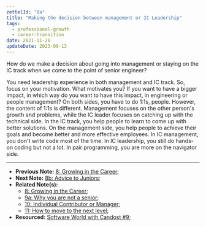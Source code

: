 ```yaml
---
zettelId: "8a"
title: "Making the decision between management or IC Leadership"
tags:
  - professional-growth
  - career-transition
date: 2021-11-28
updateDate: 2023-09-13
---
```


How do we make a decision about going into management or staying on the IC track when we come to the point of senior engineer?

You need leadership experience in both management and IC track. So, focus on your motivation. What motivates you? If you want to have a bigger impact, in which way do you want to have this impact, in engineering or people management? On both sides, you have to do 1:1s, people. However, the content of 1:1s is different. Management focuses on the other person's growth and problems, while the IC leader focuses on catching up with the technical side. In the IC track, you help people to learn to come up with better solutions. On the management side, you help people to achieve their goals and become better and more effective employees. In IC management, you don't write code most of the time. In IC leadership, you still do hands-on coding but not a lot. In pair programming, you are more on the navigator side.

---

- **Previous Note:** [8: Growing in the Career](/notes/8/);
- **Next Note:** [8b: Advice to Juniors](/notes/8b/);
- **Related Note(s):**
  - [8: Growing in the Career](/notes/8/);
  - [9a: Why you are not a senior](/notes/9a/);
  - [10: Individual Contributor or Manager](/notes/10/);
  - [11: How to move to the next level](/notes/11/);
- **Resourced:** [Software World with Candost #9](https://mediations.candost.blog/p/9-engineering-career-path);
